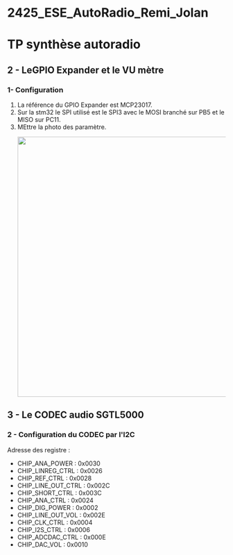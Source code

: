 # 2425_ESE_AutoRadio_Remi_Jolan

# TP synthèse autoradio

## 2 - LeGPIO Expander et le VU mètre
### 1- Configuration 
1) La référence du GPIO Expander est MCP23017.
2) Sur la stm32 le SPI utilisé est le SPI3 avec le MOSI branché sur PB5 et le MISO sur PC11.
3) MEttre la photo des paramètre.
   <p align="center"><img src="https://github.com/JolanTho/2425_ESE_AutoRadio_Remi_Jolan/blob/main/Photos/param%C3%A8tre_SPI_GPIO_Expander.png" width="600" /> </p> 



## 3 - Le CODEC audio SGTL5000
### 2 - Configuration du CODEC par l'I2C
Adresse des registre :
- CHIP_ANA_POWER : 0x0030
- CHIP_LINREG_CTRL : 0x0026
-  CHIP_REF_CTRL : 0x0028
-  CHIP_LINE_OUT_CTRL : 0x002C
-  CHIP_SHORT_CTRL : 0x003C
-  CHIP_ANA_CTRL : 0x0024
-  CHIP_DIG_POWER : 0x0002
-  CHIP_LINE_OUT_VOL : 0x002E
-  CHIP_CLK_CTRL : 0x0004
-  CHIP_I2S_CTRL : 0x0006
-  CHIP_ADCDAC_CTRL : 0x000E
- CHIP_DAC_VOL : 0x0010

